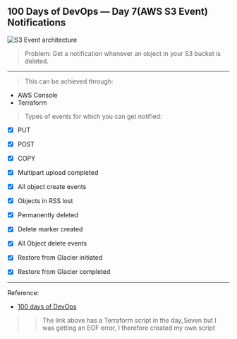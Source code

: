 100 Days of DevOps — Day 7(AWS S3 Event) Notifications
---

![S3 Event architecture](https://miro.medium.com/v2/resize:fit:828/format:webp/1*cg5pjr3WhjaeRnDQymQcnQ.png)

>Problem: Get a notification whenever an object in your S3 bucket is deleted.
***

>This can be achieved through:

- AWS Console
- Terraform

>Types of events for which you can get notified:
* [x] PUT
* [x] POST
* [x] COPY
* [x] Multipart upload completed
* [x] All object create events
* [x] Objects in RSS lost 

* [x] Permanently deleted
* [x] Delete marker created
* [x] All Object delete events
* [x] Restore from Glacier initiated
* [x] Restore from Glacier completed

***

Reference:

- [100 days of DevOps](https://devopslearning.medium.com/100-days-of-devops-day-7-aws-s3-event-cf64c6699ca1)
>>The link above has a Terraform script in the day_Seven but I was getting an EOF error, I therefore created my own script
